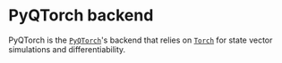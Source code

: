 # PyQTorch backend

PyQTorch is the [`PyQTorch`](https://github.com/pasqal-io/pyqtorch)'s backend that relies on [`Torch`](https://pytorch.org/) for state vector simulations and differentiability.
